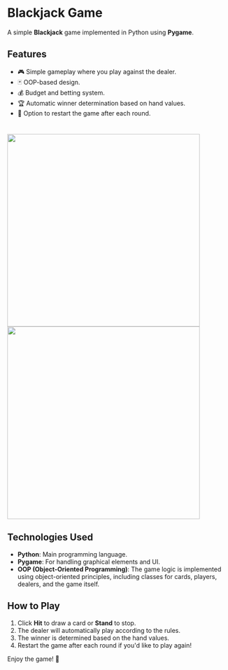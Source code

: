 # Blackjack Game

A simple **Blackjack** game implemented in Python using **Pygame**.


## Features

- 🎮 Simple gameplay where you play against the dealer.
- 🃏 OOP-based design.
- 💰 Budget and betting system.
- 🏆 Automatic winner determination based on hand values.
- 🔄 Option to restart the game after each round.

#
 <img src="https://github.com/user-attachments/assets/6ad98e87-87ae-4709-a811-4569e35159c9" width="440">
 <img src="https://github.com/user-attachments/assets/0a89de3e-3a43-4cbc-a918-0eee2c21aa0a" width="440">

## Technologies Used

- **Python**: Main programming language.
- **Pygame**: For handling graphical elements and UI.
- **OOP (Object-Oriented Programming)**: The game logic is implemented using object-oriented principles, including classes for cards, players, dealers, and the game itself.

  

## How to Play

1. Click **Hit** to draw a card or **Stand** to stop.
2. The dealer will automatically play according to the rules.
3. The winner is determined based on the hand values.
4. Restart the game after each round if you'd like to play again!



Enjoy the game! 🎉
